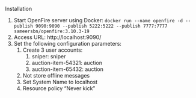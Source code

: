 


Installation

1. Start OpenFire server using Docker:
    `docker run --name openfire -d --publish 9090:9090 --publish 5222:5222 --publish 7777:7777 sameersbn/openfire:3.10.3-19`
2. Access URL: http://localhost:9090/
3. Set the following configuration parameters:
    1. Create 3 user accounts:
        1. sniper: sniper
        2. auction-item-54321: auction
        3. auction-item-65432: auction
    2. Not store offline messages
    3. Set System Name to localhost
    4. Resource policy “Never kick”